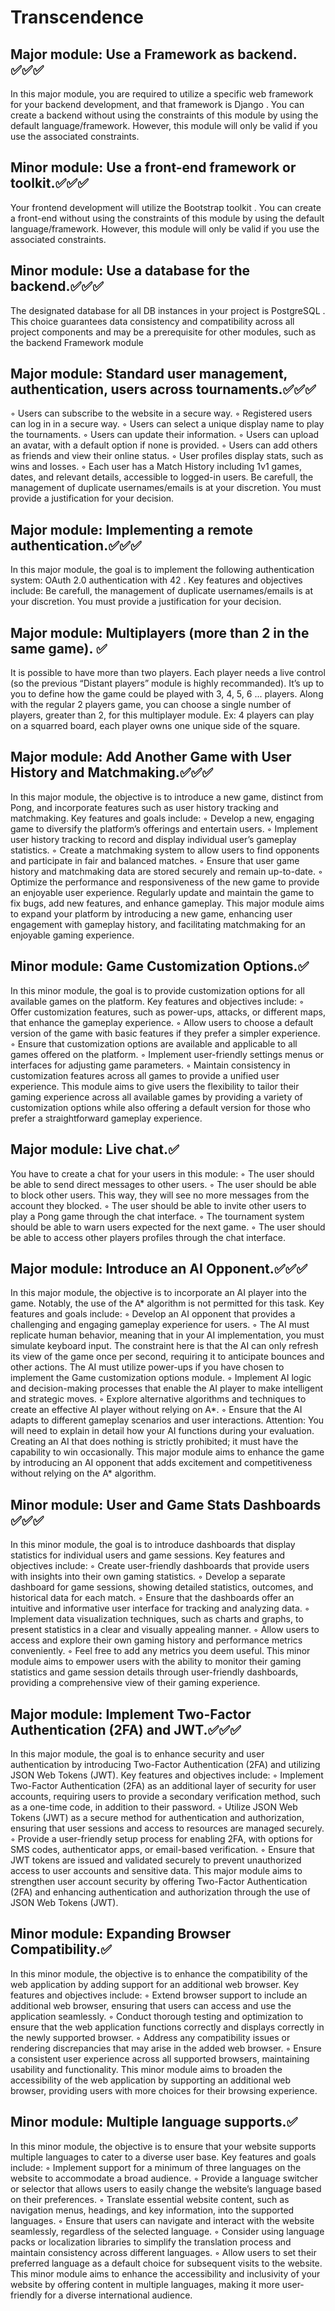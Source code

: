 # Transcendence
## Major module: Use a Framework as backend. ✅✅✅

In this major module, you are required to utilize a specific web framework for your
backend development, and that framework is Django .
You can create a backend without using the constraints of this module
by using the default language/framework. However, this module will
only be valid if you use the associated constraints.

## Minor module: Use a front-end framework or toolkit.✅✅✅

Your frontend development will utilize the Bootstrap toolkit .
You can create a front-end without using the constraints of this
module by using the default language/framework. However, this module
will only be valid if you use the associated constraints.

## Minor module: Use a database for the backend.✅✅✅

The designated database for all DB instances in your project is PostgreSQL .
This choice guarantees data consistency and compatibility across all project components and may be a prerequisite for other modules, such as the backend Framework module

## Major module: Standard user management, authentication, users across tournaments.✅✅✅

◦ Users can subscribe to the website in a secure way.
◦ Registered users can log in in a secure way.
◦ Users can select a unique display name to play the tournaments.
◦ Users can update their information.
◦ Users can upload an avatar, with a default option if none is provided.
◦ Users can add others as friends and view their online status.
◦ User profiles display stats, such as wins and losses.
◦ Each user has a Match History including 1v1 games, dates, and relevant
details, accessible to logged-in users.
Be carefull, the management of duplicate usernames/emails is at your
discretion. You must provide a justification for your decision.


## Major module: Implementing a remote authentication.✅✅✅

In this major module, the goal is to implement the following authentication system:
OAuth 2.0 authentication with 42 . Key features and objectives include:
Be carefull, the management of duplicate usernames/emails is at your
discretion. You must provide a justification for your decision.


## Major module: Multiplayers (more than 2 in the same game). ✅

It is possible to have more than two players. Each player needs a live control (so
the previous “Distant players” module is highly recommanded). It’s up to you to
define how the game could be played with 3, 4, 5, 6 ... players. Along with the
regular 2 players game, you can choose a single number of players, greater than
2, for this multiplayer module. Ex: 4 players can play on a squarred board, each
player owns one unique side of the square.


## Major module: Add Another Game with User History and Matchmaking.✅✅✅

In this major module, the objective is to introduce a new game, distinct from Pong,
and incorporate features such as user history tracking and matchmaking. Key
features and goals include:
◦ Develop a new, engaging game to diversify the platform’s offerings and entertain users.
◦ Implement user history tracking to record and display individual user’s gameplay statistics.
◦ Create a matchmaking system to allow users to find opponents and participate
in fair and balanced matches.
◦ Ensure that user game history and matchmaking data are stored securely and
remain up-to-date.
◦ Optimize the performance and responsiveness of the new game to provide an
enjoyable user experience. Regularly update and maintain the game to fix
bugs, add new features, and enhance gameplay.
This major module aims to expand your platform by introducing a new game,
enhancing user engagement with gameplay history, and facilitating matchmaking
for an enjoyable gaming experience.


## Minor module: Game Customization Options.✅

In this minor module, the goal is to provide customization options for all available
games on the platform. Key features and objectives include:
◦ Offer customization features, such as power-ups, attacks, or different maps,
that enhance the gameplay experience.
◦ Allow users to choose a default version of the game with basic features if they
prefer a simpler experience.
◦ Ensure that customization options are available and applicable to all games
offered on the platform.
◦ Implement user-friendly settings menus or interfaces for adjusting game parameters.
◦ Maintain consistency in customization features across all games to provide a
unified user experience.
This module aims to give users the flexibility to tailor their gaming experience
across all available games by providing a variety of customization options while
also offering a default version for those who prefer a straightforward gameplay
experience.

## Major module: Live chat.✅

You have to create a chat for your users in this module:
◦ The user should be able to send direct messages to other users.
◦ The user should be able to block other users. This way, they will see no more
messages from the account they blocked.
◦ The user should be able to invite other users to play a Pong game through the
chat interface.
◦ The tournament system should be able to warn users expected for the next
game.
◦ The user should be able to access other players profiles through the chat interface.


## Major module: Introduce an AI Opponent.✅✅✅

In this major module, the objective is to incorporate an AI player into the game.
Notably, the use of the A* algorithm is not permitted for this task. Key features
and goals include:
◦ Develop an AI opponent that provides a challenging and engaging gameplay
experience for users.
◦ The AI must replicate human behavior, meaning that in your AI implementation, you must simulate keyboard input. The constraint here is that the AI
can only refresh its view of the game once per second, requiring it to anticipate
bounces and other actions.
The AI must utilize power-ups if you have chosen to implement the
Game customization options module.
◦ Implement AI logic and decision-making processes that enable the AI player
to make intelligent and strategic moves.
◦ Explore alternative algorithms and techniques to create an effective AI player
without relying on A*.
◦ Ensure that the AI adapts to different gameplay scenarios and user interactions.
Attention: You will need to explain in detail how your AI functions
during your evaluation. Creating an AI that does nothing is strictly
prohibited; it must have the capability to win occasionally.
This major module aims to enhance the game by introducing an AI opponent that
adds excitement and competitiveness without relying on the A* algorithm.


## Minor module: User and Game Stats Dashboards ✅✅✅

In this minor module, the goal is to introduce dashboards that display statistics for
individual users and game sessions. Key features and objectives include:
◦ Create user-friendly dashboards that provide users with insights into their own
gaming statistics.
◦ Develop a separate dashboard for game sessions, showing detailed statistics,
outcomes, and historical data for each match.
◦ Ensure that the dashboards offer an intuitive and informative user interface
for tracking and analyzing data.
◦ Implement data visualization techniques, such as charts and graphs, to present
statistics in a clear and visually appealing manner.
◦ Allow users to access and explore their own gaming history and performance
metrics conveniently.
◦ Feel free to add any metrics you deem useful.
This minor module aims to empower users with the ability to monitor their gaming
statistics and game session details through user-friendly dashboards, providing a
comprehensive view of their gaming experience.

## Major module: Implement Two-Factor Authentication (2FA) and JWT.✅✅✅

In this major module, the goal is to enhance security and user authentication
by introducing Two-Factor Authentication (2FA) and utilizing JSON Web Tokens
(JWT). Key features and objectives include:
◦ Implement Two-Factor Authentication (2FA) as an additional layer of security
for user accounts, requiring users to provide a secondary verification method,
such as a one-time code, in addition to their password.
◦ Utilize JSON Web Tokens (JWT) as a secure method for authentication and
authorization, ensuring that user sessions and access to resources are managed
securely.
◦ Provide a user-friendly setup process for enabling 2FA, with options for SMS
codes, authenticator apps, or email-based verification.
◦ Ensure that JWT tokens are issued and validated securely to prevent unauthorized access to user accounts and sensitive data.
This major module aims to strengthen user account security by offering Two-Factor
Authentication (2FA) and enhancing authentication and authorization through the
use of JSON Web Tokens (JWT).


## Minor module: Expanding Browser Compatibility.✅

In this minor module, the objective is to enhance the compatibility of the web
application by adding support for an additional web browser. Key features and
objectives include:
◦ Extend browser support to include an additional web browser, ensuring that
users can access and use the application seamlessly.
◦ Conduct thorough testing and optimization to ensure that the web application
functions correctly and displays correctly in the newly supported browser.
◦ Address any compatibility issues or rendering discrepancies that may arise in
the added web browser.
◦ Ensure a consistent user experience across all supported browsers, maintaining
usability and functionality.
This minor module aims to broaden the accessibility of the web application by
supporting an additional web browser, providing users with more choices for their
browsing experience.


## Minor module: Multiple language supports.✅

In this minor module, the objective is to ensure that your website supports multiple
languages to cater to a diverse user base. Key features and goals include:
◦ Implement support for a minimum of three languages on the website to accommodate a broad audience.
◦ Provide a language switcher or selector that allows users to easily change the
website’s language based on their preferences.
◦ Translate essential website content, such as navigation menus, headings, and
key information, into the supported languages.
◦ Ensure that users can navigate and interact with the website seamlessly, regardless of the selected language.
◦ Consider using language packs or localization libraries to simplify the translation process and maintain consistency across different languages.
◦ Allow users to set their preferred language as a default choice for subsequent
visits to the website.
This minor module aims to enhance the accessibility and inclusivity of your website
by offering content in multiple languages, making it more user-friendly for a diverse
international audience.

